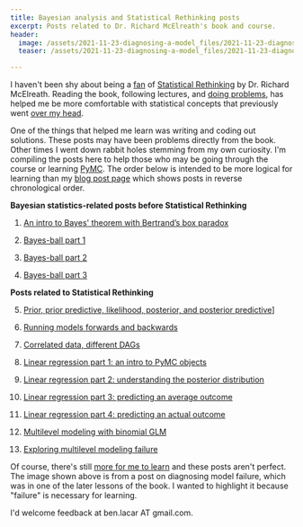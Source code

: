 ```yaml
---
title: Bayesian analysis and Statistical Rethinking posts
excerpt: Posts related to Dr. Richard McElreath's book and course.
header:
  image: /assets/2021-11-23-diagnosing-a-model_files/2021-11-23-diagnosing-a-model_39_2.png
  teaser: /assets/2021-11-23-diagnosing-a-model_files/2021-11-23-diagnosing-a-model_39_2.png

---
```


I haven't been shy about being a [fan](https://media.giphy.com/media/KhdQ2Ia3FJuKs/giphy.gif) of [Statistical Rethinking](https://xcelab.net/rm/statistical-rethinking/) by Dr. Richard McElreath. Reading the book, following lectures, and [doing problems](https://media.giphy.com/media/eChf44Gyj2VrO/giphy.gif), has helped me be more comfortable with statistical concepts that previously went [over my head](https://media.giphy.com/media/THua3iQuHfw4g/giphy.gif).

One of the things that helped me learn was writing and coding out solutions. These posts may have been problems directly from the book. Other times I went down rabbit holes stemming from my own curiosity. I'm compiling the posts here to help those who may be going through the course or learning [PyMC](https://docs.pymc.io/en/v3/). The order below is intended to be more logical for learning than my [blog post page](https://benslack19.github.io/year-archive/) which shows posts in reverse chronological order.

**Bayesian statistics-related posts before Statistical Rethinking**
1. [An intro to Bayes' theorem with Bertrand’s box paradox](https://benslack19.github.io/data%20science/statistics/a-bertrands-box/)

2. [Bayes-ball part 1](https://benslack19.github.io/data%20science/statistics/b-bayes-ball/)

3. [Bayes-ball part 2](https://benslack19.github.io/data%20science/statistics/prior-and-beta/)

4. [Bayes-ball part 3](https://benslack19.github.io/data%20science/statistics/credible-interval-and-math/)

**Posts related to Statistical Rethinking**

5. [Prior, prior predictive, likelihood, posterior, and posterior predictive](https://benslack19.github.io/prior-likelihood-posterior-predictive/)]

6. [Running models forwards and backwards](https://benslack19.github.io/data%20science/statistics/stats_rethinking_ch03_sim4blog_part1/)

7. [Correlated data, different DAGs](https://benslack19.github.io/data%20science/statistics/stats_rethinking_corr_diffDAGs/)

8. [Linear regression part 1: an intro to PyMC objects](https://benslack19.github.io/data%20science/statistics/pymc-linreg-entry01/)

9. [Linear regression part 2: understanding the posterior distribution](https://benslack19.github.io/data%20science/statistics/pymc-linreg_entry02/)

10. [Linear regression part 3: predicting an average outcome](https://benslack19.github.io/data%20science/statistics/pymc-linreg_entry03/)

11. [Linear regression part 4: predicting an actual outcome](https://benslack19.github.io/data%20science/statistics/pymc-linreg_entry04/)

12. [Multilevel modeling with binomial GLM](https://benslack19.github.io/data%20science/statistics/multilevel_modeling_01/)

13. [Exploring multilevel modeling failure](https://benslack19.github.io/data%20science/statistics/diagnosing-a-model/)

Of course, there's still [more for me to learn](https://media.giphy.com/media/miz4vcp6teDBXNWhF8/giphy.gif) and these posts aren't perfect. The image shown above is from a post on diagnosing model failure, which was in one of the later lessons of the book. I wanted to highlight it because "failure" is necessary for learning.

I'd welcome feedback at ben.lacar AT gmail.com.
